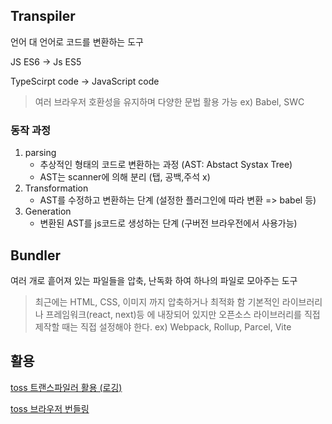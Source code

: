 ## Transpiler

언어 대 언어로 코드를 변환하는 도구

JS ES6 → Js ES5

TypeScirpt code → JavaScript code

> 여러 브라우저 호환성을 유지하며 다양한 문법 활용 가능
> ex) Babel, SWC

### 동작 과정

1. parsing
   - 추상적인 형태의 코드로 변환하는 과정 (AST: Abstact Systax Tree)
   - AST는 scanner에 의해 분리 (탭, 공백,주석 x)
2. Transformation
   - AST를 수정하고 변환하는 단계 (설정한 플러그인에 따라 변환 => babel 등)
3. Generation
   - 변환된 AST를 js코드로 생성하는 단계 (구버전 브라우전에서 사용가능)

## Bundler

여러 개로 흩어져 있는 파일들을 압축, 난독화 하여 하나의 파일로 모아주는 도구

> 최근에는 HTML, CSS, 이미지 까지 압축하거나 최적화 함
> 기본적인 라이브러리나 프레임워크(react, next)등 에 내장되어 있지만
> 오픈소스 라이브러리를 직접 제작할 때는 직접 설정해야 한다.
> ex) Webpack, Rollup, Parcel, Vite

## 활용

[toss 트랜스파일러 활용 (로깅)](https://toss.tech/article/27750)

[toss 브라우저 번들링](https://toss.tech/article/engineering-note-6)
